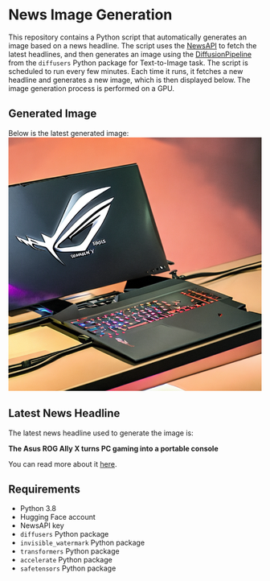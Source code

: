 # News Image Generation
This repository contains a Python script that automatically generates an image based on a news headline. The script uses the [NewsAPI](https://newsapi.org/) to fetch the latest headlines, and then generates an image using the [DiffusionPipeline](https://github.com/huggingface/diffusers) from the `diffusers` Python package for Text-to-Image task.
The script is scheduled to run every few minutes. Each time it runs, it fetches a new headline and generates a new image, which is then displayed below. The image generation process is performed on a GPU.

## Generated Image
Below is the latest generated image:
![Generated Image](image.png)

## Latest News Headline
The latest news headline used to generate the image is:

**The Asus ROG Ally X turns PC gaming into a portable console**

You can read more about it [here](https://news.google.com/rss/articles/CBMiXmh0dHBzOi8vdGVjaGNydW5jaC5jb20vMjAyNC8wNy8yMS90aGUtYXN1cy1yb2ctYWxseS14LXR1cm5zLXBjLWdhbWluZy1pbnRvLWEtcG9ydGFibGUtY29uc29sZS_SAQA?oc=5).

## Requirements
- Python 3.8
- Hugging Face account
- NewsAPI key
- `diffusers` Python package
- `invisible_watermark` Python package
- `transformers` Python package
- `accelerate` Python package
- `safetensors` Python package
